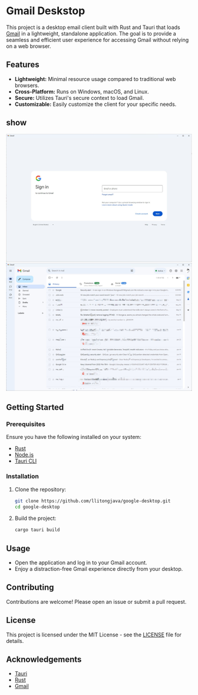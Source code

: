 # Gmail Deskstop

This project is a desktop email client built with Rust and Tauri that loads [Gmail](https://mail.google.com) in a lightweight, standalone application. The goal is to provide a seamless and efficient user experience for accessing Gmail without relying on a web browser.

## Features

- **Lightweight:** Minimal resource usage compared to traditional web browsers.
- **Cross-Platform:** Runs on Windows, macOS, and Linux.
- **Secure:** Utilizes Tauri's secure context to load Gmail.
- **Customizable:** Easily customize the client for your specific needs.
## show
![](README_files/1.jpg)
![](README_files/2.jpg)
## Getting Started

### Prerequisites

Ensure you have the following installed on your system:

- [Rust](https://www.rust-lang.org/)
- [Node.js](https://nodejs.org/)
- [Tauri CLI](https://tauri.app/v1/guides/getting-started/prerequisites)

### Installation

1. Clone the repository:

   ```bash
   git clone https://github.com/llitongjava/google-desktop.git
   cd google-desktop
   ```

2. Build the project:

   ```bash
   cargo tauri build
   ```


## Usage

- Open the application and log in to your Gmail account.
- Enjoy a distraction-free Gmail experience directly from your desktop.


## Contributing

Contributions are welcome! Please open an issue or submit a pull request.

## License

This project is licensed under the MIT License - see the [LICENSE](LICENSE) file for details.

## Acknowledgements

- [Tauri](https://tauri.app/)
- [Rust](https://www.rust-lang.org/)
- [Gmail](https://mail.google.com)

